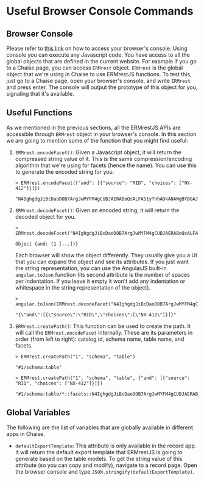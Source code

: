 # Useful Browser Console Commands

## Browser Console

Please refer to [this link](https://webmasters.stackexchange.com/a/77337) on how to access your browser's console. Using console you can execute any Javascript code. You have access to all the global objects that are defined in the current website. For example if you go to a Chaise page, you can access `ERMrest` object. `ERMrest` is the global object that we're using in Chaise to use ERMrestJS functions. To test this, just go to a Chaise page, open your browser's console, and write `ERMrest` and press enter. The console will output the prototype of this object for you, signaling that it's available.


## Useful Functions

As we mentioned in the previous sections, all the ERMrestJS APIs are accessible through `ERMrest` object in your browser's console. In this section we are going to mention some of the function that you might find useful:

1. `ERMrest.encodeFacet()`: Given a Javascript object, it will return the compressed string value of it. This is the same compression/encoding algorithm that we're using for facets (hence the name). You can use this to generate the encoded string for you.

    ```
    > ERMrest.encodeFacet({"and": [{"source": "RID", "choices": ["NX-412"]}]})

    "N4IghgdgJiBcDaoDOB7ArgJwMYFM4gCUBJAERABoQsALFAS1yTnhADkANAWgBYBGAJhABdAL6igA"
    ```

2. `ERMrest.decodeFacet()`: Given an encoded string, it will return the decoded object for you.

    ```
    > ERMrest.decodeFacet("N4IghgdgJiBcDaoDOB7ArgJwMYFM4gCUBJAERABoQsALFAS1yTnhADkANAWgBYBGAJhABdAL6igA")

    Object {and: (1 [...])}
    ```

    Each browser will show the object differently. They usually give you a UI that you can expand the object and see its attributes. If you just want the string representation, you can use the AngularJS built-in `angular.toJson` function (its second attribute is the number of spaces per indentation. If you leave it empty it won't add any indentation or whitespace in the string representation of the object).

    ```
    > angular.toJson(ERMrest.decodeFacet("N4IghgdgJiBcDaoDOB7ArgJwMYFM4gCUBJAERABoQsALFAS1yTnhADkANAWgBYBGAJhABdAL6igA"))

    "{\"and\":[{\"source\":\"RID\",\"choices\":[\"NX-412\"]}]}"
    ```

3. `ERMrest.createPath()`: This function can be used to create the path. It will call the `ERMrest.encodeFacet` internally. These are its parameters in order (from left to right): catalog id, schema name, table name, and facets.

    ```
    > ERMrest.createPath("1", "schema", "table")

    "#1/schema:table"

    > ERMrest.createPath("1", "schema", "table", {"and": [{"source": "RID", "choices": ["NX-412"]}]})

    "#1/schema:table/*::facets::N4IghgdgJiBcDaoDOB7ArgJwMYFM4gCUBJAERABoQsALFAS1yTnhADkANAWgBYBGAJhABdAL6igA"
    ```

## Global Variables

The following are the list of variables that are globally available in different apps in Chaise.

- `defaultExportTemplate`: This attribute is only available in the record app. It will return the default export template that ERMrestJS is going to generate based on the table models. To get the string value of this attribute (so you can copy and modify), navigate to a record page. Open the browser console and type `JSON.stringify(defaultExportTemplate)`. 

